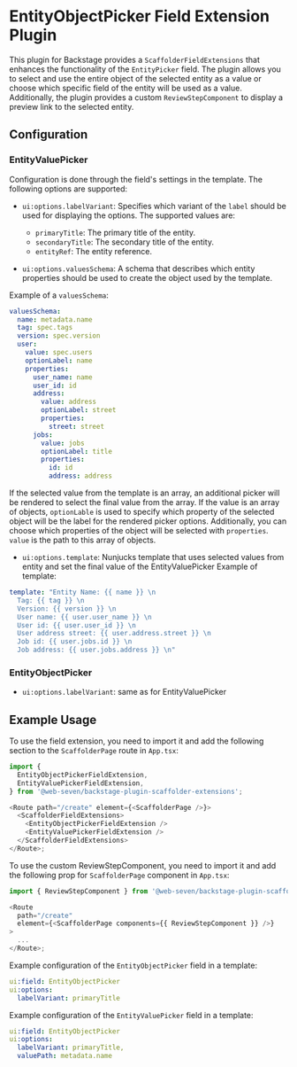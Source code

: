 # EntityObjectPicker Field Extension Plugin

This plugin for Backstage provides a `ScaffolderFieldExtensions` that enhances the functionality of the `EntityPicker` field. The plugin allows you to select and use the entire object of the selected entity as a value or choose which specific field of the entity will be used as a value. Additionally, the plugin provides a custom `ReviewStepComponent` to display a preview link to the selected entity.

## Configuration

### EntityValuePicker

Configuration is done through the field's settings in the template. The following options are supported:

- `ui:options.labelVariant`: Specifies which variant of the `label` should be used for displaying the options. The supported values are:

  - `primaryTitle`: The primary title of the entity.
  - `secondaryTitle`: The secondary title of the entity.
  - `entityRef`: The entity reference.

- `ui:options.valuesSchema`: A schema that describes which entity properties should be used to create the object used by the template.

Example of a `valuesSchema`:

```yaml
valuesSchema:
  name: metadata.name
  tag: spec.tags
  version: spec.version
  user:
    value: spec.users
    optionLabel: name
    properties:
      user_name: name
      user_id: id
      address:
        value: address
        optionLabel: street
        properties:
          street: street
      jobs:
        value: jobs
        optionLabel: title
        properties:
          id: id
          address: address
```

If the selected value from the template is an array, an additional picker will be rendered to select the final value from the array. If the value is an array of objects, `optionLable` is used to specify which property of the selected object will be the label for the rendered picker options. Additionally, you can choose which properties of the object will be selected with `properties`. `value` is the path to this array of objects.

- `ui:options.template`: Nunjucks template that uses selected values from entity and set the final value of the EntityValuePicker
  Example of template:

```YAML
template: "Entity Name: {{ name }} \n
  Tag: {{ tag }} \n
  Version: {{ version }} \n
  User name: {{ user.user_name }} \n
  User id: {{ user.user_id }} \n
  User address street: {{ user.address.street }} \n
  Job id: {{ user.jobs.id }} \n
  Job address: {{ user.jobs.address }} \n"
```

### EntityObjectPicker

- `ui:options.labelVariant`: same as for EntityValuePicker

## Example Usage

To use the field extension, you need to import it and add the following section to the `ScaffolderPage` route in `App.tsx`:

```javascript
import {
  EntityObjectPickerFieldExtension,
  EntityValuePickerFieldExtension,
} from '@web-seven/backstage-plugin-scaffolder-extensions';

<Route path="/create" element={<ScaffolderPage />}>
  <ScaffolderFieldExtensions>
    <EntityObjectPickerFieldExtension />
    <EntityValuePickerFieldExtension />
  </ScaffolderFieldExtensions>
</Route>;
```

To use the custom ReviewStepComponent, you need to import it and add the following prop for `ScaffolderPage` component in `App.tsx`:

```javascript
import { ReviewStepComponent } from '@web-seven/backstage-plugin-scaffolder-extensions';

<Route
  path="/create"
  element={<ScaffolderPage components={{ ReviewStepComponent }} />}
>
  ...
</Route>;
```

Example configuration of the `EntityObjectPicker` field in a template:

```yaml
ui:field: EntityObjectPicker
ui:options:
  labelVariant: primaryTitle
```

Example configuration of the `EntityValuePicker` field in a template:

```yaml
ui:field: EntityObjectPicker
ui:options:
  labelVariant: primaryTitle,
  valuePath: metadata.name
```
